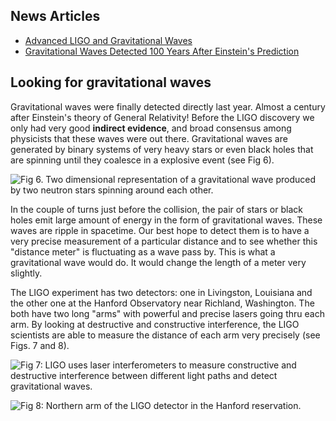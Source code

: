 News Articles
-------------

- [Advanced LIGO and Gravitational Waves](http://www.newscientist.com/article/dn13579-gravitational-wave-detectors-to-get-major-upgrade.html?full=true&print=true)
- [Gravitational Waves Detected 100 Years After Einstein's Prediction](https://www.ligo.caltech.edu/news/ligo20160211)

Looking for gravitational waves
-------------------------------

Gravitational waves were finally detected directly last year. Almost a century after Einstein's theory of General Relativity! Before the LIGO discovery we only had very good **indirect evidence**, and broad consensus among physicists that these waves were out there. Gravitational waves are generated by binary systems of very heavy stars or even black holes that are spinning until they coalesce in a explosive event (see Fig 6).

![](https://online.science.psu.edu/sites/default/files/phys010/W14cosmo/Wavy.gif "Fig 6. Two dimensional representation of a gravitational wave produced by two neutron stars spinning around each other. ")

In the couple of turns just before the collision, the pair of stars or black holes emit large amount of energy in the form of gravitational waves. These waves are ripple in spacetime. Our best hope to detect them is to have a very precise measurement of a particular distance and to see whether this "distance meter" is fluctuating as a wave pass by. This is what a gravitational wave would do. It would change the length of a meter very slightly.

The LIGO experiment has two detectors: one in Livingston, Louisiana and the other one at the Hanford Observatory near Richland, Washington. The both have two long "arms" with powerful and precise lasers going thru each arm. By looking at destructive and constructive interference, the LIGO scientists are able to measure the distance of each arm very precisely (see Figs. 7 and 8).

![](https://online.science.psu.edu/sites/default/files/phys010/W14cosmo/450px-Ligo.svg_.png "Fig 7: LIGO uses laser interferometers to measure constructive and destructive interference between different light paths and detect gravitational waves.")

![](https://online.science.psu.edu/sites/default/files/phys010/W14cosmo/800px-Northern_leg_of_LIGO_interferometer_on_Hanford_Reservation.JPG "Fig 8: Northern arm of the LIGO detector in the Hanford reservation.")